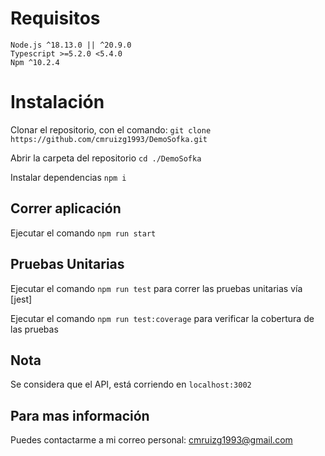 # Requisitos
    Node.js ^18.13.0 || ^20.9.0
    Typescript >=5.2.0 <5.4.0
    Npm ^10.2.4


# Instalación

Clonar el repositorio, con el comando: `git clone https://github.com/cmruizg1993/DemoSofka.git`

Abrir la carpeta del repositorio `cd ./DemoSofka`

Instalar dependencias `npm i`

## Correr aplicación

Ejecutar el comando `npm run start` 


## Pruebas Unitarias

Ejecutar el comando `npm run test` para correr las pruebas unitarias vía [jest]

Ejecutar el comando `npm run test:coverage` para verificar la cobertura de las pruebas

## Nota

Se considera que el API, está corriendo en `localhost:3002`

## Para mas información

Puedes contactarme a mi correo personal: cmruizg1993@gmail.com
